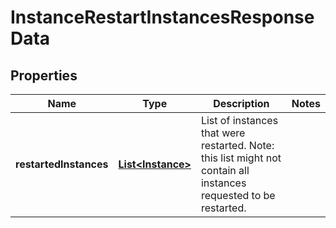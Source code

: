 

# InstanceRestartInstancesResponseData


## Properties

| Name | Type | Description | Notes |
|------------ | ------------- | ------------- | -------------|
|**restartedInstances** | [**List&lt;Instance&gt;**](Instance.md) | List of instances that were restarted. Note: this list might not contain all instances requested to be restarted. |  |



